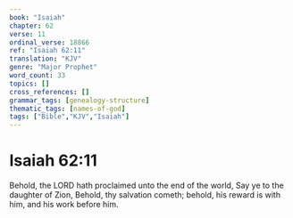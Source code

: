 ```yaml
---
book: "Isaiah"
chapter: 62
verse: 11
ordinal_verse: 18866
ref: "Isaiah 62:11"
translation: "KJV"
genre: "Major Prophet"
word_count: 33
topics: []
cross_references: []
grammar_tags: [genealogy-structure]
thematic_tags: [names-of-god]
tags: ["Bible","KJV","Isaiah"]
---
```


# Isaiah 62:11

Behold, the LORD hath proclaimed unto the end of the world, Say ye to the daughter of Zion, Behold, thy salvation cometh; behold, his reward is with him, and his work before him.
